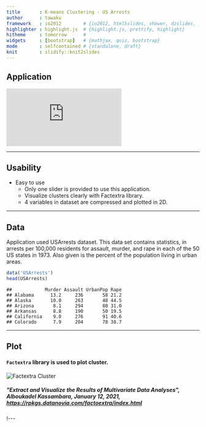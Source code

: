 ```yaml
---
title       : K-means Clustering - US Arrests
author      : tawaku
framework   : io2012        # {io2012, html5slides, shower, dzslides, ...}
highlighter : highlight.js  # {highlight.js, prettify, highlight}
hitheme     : tomorrow      # 
widgets     : [bootstrap]   # {mathjax, quiz, bootstrap}
mode        : selfcontained # {standalone, draft}
knit        : slidify::knit2slides
---
```


## Application

<iframe src="https://tawaku.shinyapps.io/shiny_application/" scrolling="yes" frameBorder="0"></iframe>

---

## Usability
- Easy to use
    - Only one slider is provided to use this application.
    - Visualize clusters clearly with Factextra library.
    - 4 variables in dataset are compressed and plotted in 2D.

---

## Data
Application used USArrests dataset.
This data set contains statistics, in arrests per 100,000 residents for assault, murder, and rape in each of the 50 US states in 1973. Also given is the percent of the population living in urban areas.


```r
data('USArrests')
head(USArrests)
```

```
##            Murder Assault UrbanPop Rape
## Alabama      13.2     236       58 21.2
## Alaska       10.0     263       48 44.5
## Arizona       8.1     294       80 31.0
## Arkansas      8.8     190       50 19.5
## California    9.0     276       91 40.6
## Colorado      7.9     204       78 38.7
```

---

## Plot
#### ```Factextra``` library is used to plot cluster.

![Factextra Cluster](https://rpkgs.datanovia.com/factoextra/tools/README-partitioning-clustering-1.png "Partitioning Clustering Plot")

##### *"Extract and Visualize the Results of Multivariate Data Analyses", Alboukadel Kassambara, January 12, 2021, https://rpkgs.datanovia.com/factoextra/index.html*

!---
